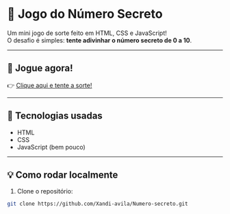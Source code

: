 # 🎲 Jogo do Número Secreto

Um mini jogo de sorte feito em HTML, CSS e JavaScript!  
O desafio é simples: **tente adivinhar o número secreto de 0 a 10**.  

---

## 🔗 Jogue agora!

👉 [Clique aqui e tente a sorte!](https://jogo-do-sorteio-seven.vercel.app/)

---

## 🚧 Tecnologias usadas

- HTML
- CSS
- JavaScript (bem pouco)

---

## 💡 Como rodar localmente

1. Clone o repositório:
```bash
git clone https://github.com/Xandi-avila/Numero-secreto.git
